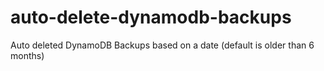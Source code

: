 # auto-delete-dynamodb-backups
Auto deleted DynamoDB Backups based on a date (default is older than 6 months)
